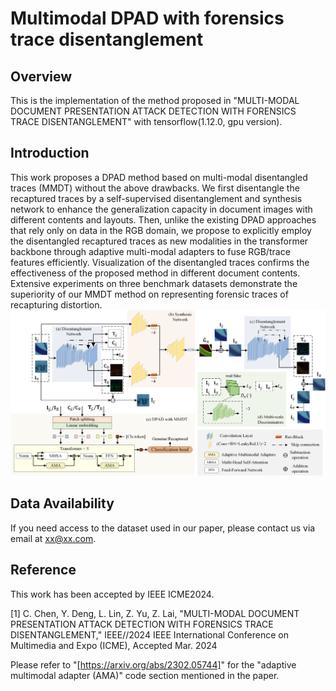 # Multimodal DPAD with forensics trace disentanglement
## Overview
This is the implementation of the method proposed in "MULTI-MODAL DOCUMENT PRESENTATION ATTACK DETECTION WITH FORENSICS TRACE DISENTANGLEMENT" with tensorflow(1.12.0, gpu version).

## Introduction
This work proposes a DPAD method based on multi-modal disentangled traces (MMDT) without the above drawbacks. We first disentangle the recaptured traces by a self-supervised disentanglement and synthesis network to enhance the generalization capacity in document images with different contents and layouts. Then, unlike the existing DPAD approaches that rely only on data in the RGB domain, we propose to explicitly employ the disentangled recaptured traces as new modalities in the transformer backbone through adaptive multi-modal adapters to fuse RGB/trace features efficiently. Visualization of the disentangled traces confirms the effectiveness of the proposed method in different document contents. Extensive experiments on three benchmark datasets demonstrate the superiority of our MMDT method on representing forensic traces of recapturing distortion.
![Image text](https://github.com/chenlewis/Multimodal-DPAD-with-forensics-trace-disentanglement/blob/main/pic/Disentanglement_network.png)

## Data Availability

If you need access to the dataset used in our paper, please contact us via email at [xx@xx.com](mailto:cschen@szu.edu.cn).

## Reference
This work has been accepted by IEEE ICME2024.

[1] C. Chen, Y. Deng, L. Lin, Z. Yu, Z. Lai, "MULTI-MODAL DOCUMENT PRESENTATION ATTACK DETECTION WITH FORENSICS TRACE DISENTANGLEMENT," IEEE//2024 IEEE International Conference on Multimedia and Expo (ICME), Accepted Mar. 2024

Please refer to "[https://arxiv.org/abs/2302.05744]" for the "adaptive multimodal adapter (AMA)" code section mentioned in the paper.
